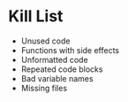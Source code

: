 Kill List
=========
* Unused code
* Functions with side effects
* Unformatted code
* Repeated code blocks
* Bad variable names
* Missing files

